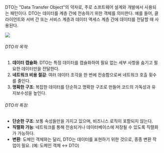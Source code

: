 DTO는 "Data Transfer Object"의 약자로, 주로 소프트웨어 설계와 개발에서 사용되는 패턴이다. DTO는 데이터를 계층 간에 전송하기 위한 객체를 의미한다. 예를 들어, 클라이언트와 서버 간 또는 서비스 계층과 데이터 액세스 계층 간에 데이터를 전달할 때 사용된다. 

![](https://i.imgur.com/irmtY2A.png)

###### DTO의 목적:
1. **데이터 캡슐화**: DTO는 특정 데이터를 캡슐화하여 필요 없는 세부 사항을 숨기고 필요한 데이터만을 전달한다.
2. **네트워크 비용 절감**: 여러 데이터 조각을 한 번에 전송함으로써 네트워크 호출 횟수를 줄인다.
3. **명확한 구조**: 복잡한 데이터를 단순하고 명확한 구조로 만들어 코드의 가독성과 유지보수성을 높인다.

###### DTO의 특징:
- **단순한 구조**: 보통 속성들만을 가지고 있으며, 비즈니스 로직이 포함되지 않는다.
- **직렬화 가능**: 네트워크를 통해 전송되거나 데이터베이스에 저장될 수 있도록 직렬화가 가능하다.
- **변환**: 도메인 객체와는 달리, DTO는 데이터를 표현하기 위한 것으로, 종종 변환 작업이 필요. (예: 도메인 객체 ↔ DTO)